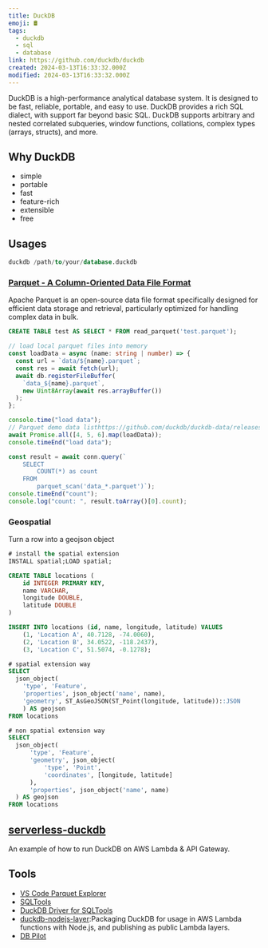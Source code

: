```yaml
---
title: DuckDB
emoji: 🛢️
tags:
  - duckdb
  - sql
  - database
link: https://github.com/duckdb/duckdb
created: 2024-03-13T16:33:32.000Z
modified: 2024-03-13T16:33:32.000Z
---
```


DuckDB is a high-performance analytical database system. It is designed to be fast, reliable, portable, and easy to use. DuckDB provides a rich SQL dialect, with support far beyond basic SQL. DuckDB supports arbitrary and nested correlated subqueries, window functions, collations, complex types (arrays, structs), and more.

## Why DuckDB

- simple
- portable
- fast
- feature-rich
- extensible
- free

## Usages

```sql
duckdb /path/to/your/database.duckdb
```

### [Parquet - A Column-Oriented Data File Format](https://parquet.apache.org/)

Apache Parquet is an open-source data file format specifically designed for efficient data storage and retrieval, particularly optimized for handling complex data in bulk.

```sql
CREATE TABLE test AS SELECT * FROM read_parquet('test.parquet');
```

```ts
// load local parquet files into memory
const loadData = async (name: string | number) => {
  const url = `data/${name}.parquet`;
  const res = await fetch(url);
  await db.registerFileBuffer(
    `data_${name}.parquet`,
    new Uint8Array(await res.arrayBuffer())
  );
};

console.time("load data");
// Parquet demo data listhttps://github.com/duckdb/duckdb-data/releases/tag/v1.0
await Promise.all([4, 5, 6].map(loadData));
console.timeEnd("load data");

const result = await conn.query(`
    SELECT
        COUNT(*) as count
    FROM
        parquet_scan('data_*.parquet')`);
console.timeEnd("count");
console.log("count: ", result.toArray()[0].count);
```

### Geospatial

Turn a row into a geojson object

```sql
# install the spatial extension
INSTALL spatial;LOAD spatial;

CREATE TABLE locations (
    id INTEGER PRIMARY KEY,
    name VARCHAR,
    longitude DOUBLE,
    latitude DOUBLE
)

INSERT INTO locations (id, name, longitude, latitude) VALUES
    (1, 'Location A', 40.7128, -74.0060),
    (2, 'Location B', 34.0522, -118.2437),
    (3, 'Location C', 51.5074, -0.1278);

# spatial extension way
SELECT
  json_object(
    'type', 'Feature',
    'properties', json_object('name', name),
    'geometry', ST_AsGeoJSON(ST_Point(longitude, latitude))::JSON
    ) AS geojson
FROM locations

# non spatial extension way
SELECT
  json_object(
      'type', 'Feature',
      'geometry', json_object(
          'type', 'Point',
          'coordinates', [longitude, latitude]
      ),
      'properties', json_object('name', name)
  ) AS geojson
FROM locations
```

## [serverless-duckdb](https://github.com/tobilg/serverless-duckdb)

An example of how to run DuckDB on AWS Lambda & API Gateway.

## Tools

- [VS Code Parquet Explorer](https://marketplace.visualstudio.com/items?itemName=AdamViola.parquet-explorer)
- [SQLTools](https://marketplace.visualstudio.com/items?itemName=mtxr.sqltools)
- [DuckDB Driver for SQLTools](https://marketplace.visualstudio.com/items?itemName=Evidence.sqltools-duckdb-driver)
- [duckdb-nodejs-layer](https://github.com/tobilg/duckdb-nodejs-layer):Packaging DuckDB for usage in AWS Lambda functions with Node.js, and publishing as public Lambda layers.
- [DB Pilot](https://www.dbpilot.io/)
